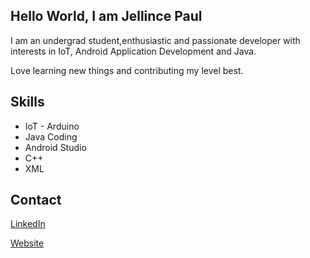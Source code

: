 ## Hello World, I am Jellince Paul

I am an undergrad student,enthusiastic and passionate developer with interests in IoT, Android Application Development and Java.

Love learning new things and contributing my level best.

## Skills
 * IoT - Arduino
 * Java Coding
 * Android Studio
 * C++
 * XML
 
 ## Contact
 [LinkedIn](https://www.linkedin.com/in/jellince-paul-363235172/)
 
 [Website](https://www.sites.google.com/view/agent-p)
 
